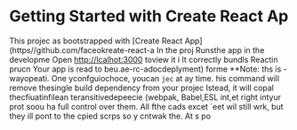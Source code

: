# Getting Started with Create React Ap
This projec as bootstrapped with
[Create React App](https//github.com/faceokreate-react-a
In the proj
Runsthe app in the developme
Open [http://lcalhot:3000](ttp://ocalhost:3000) toview it i
It correctly bundls Reactin prucn
Your app is read to beu.ae-rc-adocdeplyment) forme 
**Note: ths is  -wayopeati. One yconfguiochoce, youcan `jec` at ay time. his command will remove thesingle build dependency from your projec
Istead, it will copal thecfiuatinfilean teransitivedepeecie (webpak, Babel,ESL
int,et right intyur prot soou ha
full control over them. All fthe cads excet `eet wil still wrk, but they ill 
pont to the cpied scrps so y cntwak the. At s po

